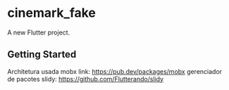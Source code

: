 # cinemark_fake

A new Flutter project.

## Getting Started
Architetura usada mobx link: https://pub.dev/packages/mobx
gerenciador de pacotes slidy: https://github.com/Flutterando/slidy
